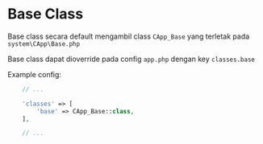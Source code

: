 # Base Class

Base class secara default mengambil class `CApp_Base` yang terletak pada `system\CApp\Base.php`

Base class dapat dioverride pada config `app.php` dengan key `classes.base`

Example config:
```php
    // ...

    'classes' => [
        'base' => CApp_Base::class,
    ],

    // ...
```
